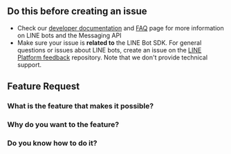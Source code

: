 ## Do this before creating an issue

- Check our [developer documentation](https://developers.line.me/en/docs/) and [FAQ](https://developers.line.me/en/faq/messaging-api/) page for more information on LINE bots and the Messaging API
- Make sure your issue is **related to** the LINE Bot SDK. For general questions or issues about LINE bots, create an issue on the [LINE Platform feedback](https://github.com/line/line-platform-feedback) repository. Note that we don't provide technical support.

## Feature Request
### What is the feature that makes it possible?



### Why do you want to the feature?



### Do you know how to do it?